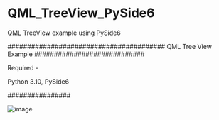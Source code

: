 # QML_TreeView_PySide6
QML TreeView example using PySide6


########################################
QML Tree View Example
############################

Required -


Python 3.10,
PySide6 

################

![image](https://user-images.githubusercontent.com/5373029/214055655-def3e5ed-3c80-4eda-9068-4c6ddc6b60f8.png)

